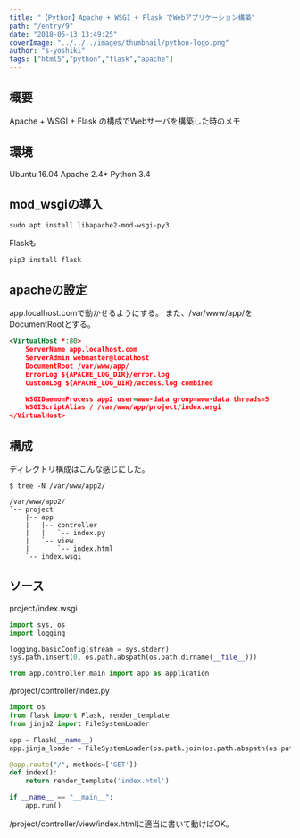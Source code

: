 ```yaml
---
title: "【Python】Apache + WSGI + Flask でWebアプリケーション構築"
path: "/entry/9"
date: "2018-05-13 13:49:25"
coverImage: "../../../images/thumbnail/python-logo.png"
author: "s-yoshiki"
tags: ["html5","python","flask","apache"]
---
```


## 概要

Apache + WSGI + Flask の構成でWebサーバを構築した時のメモ

## 環境

Ubuntu 16.04
Apache 2.4*
Python 3.4

## mod_wsgiの導入

```shell
sudo apt install libapache2-mod-wsgi-py3
```

Flaskも

```shell
pip3 install flask
```

## apacheの設定

app.localhost.comで動かせるようにする。
また、/var/www/app/をDocumentRootとする。

```xml
<VirtualHost *:80>
	ServerName app.localhost.com
	ServerAdmin webmaster@localhost
	DocumentRoot /var/www/app/
	ErrorLog ${APACHE_LOG_DIR}/error.log
	CustomLog ${APACHE_LOG_DIR}/access.log combined

	WSGIDaemonProcess app2 user=www-data group=www-data threads=5
	WSGIScriptAlias / /var/www/app/project/index.wsgi
</VirtualHost>

```

## 構成

ディレクトリ構成はこんな感じにした。

```shell
$ tree -N /var/www/app2/
```

```
/var/www/app2/
`-- project
    |-- app
    |   |-- controller
    |   |   `-- index.py
    |   `-- view
    |       `-- index.html
    `-- index.wsgi

```

## ソース

project/index.wsgi

```py
import sys, os
import logging

logging.basicConfig(stream = sys.stderr)
sys.path.insert(0, os.path.abspath(os.path.dirname(__file__)))

from app.controller.main import app as application
```

/project/controller/index.py

```py
import os
from flask import Flask, render_template
from jinja2 import FileSystemLoader

app = Flask(__name__)
app.jinja_loader = FileSystemLoader(os.path.join(os.path.abspath(os.path.dirname(__file__)), '../view'))

@app.route("/", methods=['GET'])
def index():
    return render_template('index.html')

if __name__ == "__main__":
    app.run()

```

/project/controller/view/index.htmlに適当に書いて動けばOK。